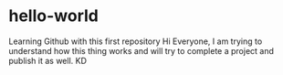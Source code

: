 # hello-world
Learning Github with this first repository
Hi Everyone,
I am trying to understand how this thing works and will try to complete a project and publish it as well.
KD
